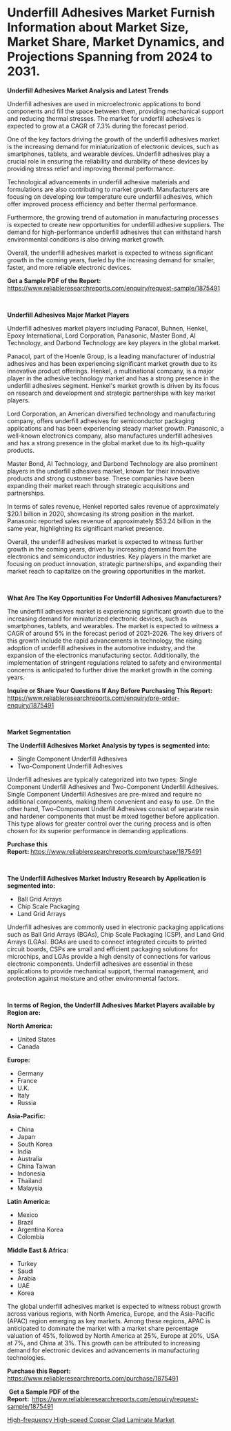<p><h1>Underfill Adhesives Market Furnish Information about Market Size, Market Share, Market Dynamics, and Projections Spanning from 2024 to 2031.</h1></p><p><strong>Underfill Adhesives Market Analysis and Latest Trends</strong></p>
<p><p>Underfill adhesives are used in microelectronic applications to bond components and fill the space between them, providing mechanical support and reducing thermal stresses. The market for underfill adhesives is expected to grow at a CAGR of 7.3% during the forecast period. </p><p>One of the key factors driving the growth of the underfill adhesives market is the increasing demand for miniaturization of electronic devices, such as smartphones, tablets, and wearable devices. Underfill adhesives play a crucial role in ensuring the reliability and durability of these devices by providing stress relief and improving thermal performance. </p><p>Technological advancements in underfill adhesive materials and formulations are also contributing to market growth. Manufacturers are focusing on developing low temperature cure underfill adhesives, which offer improved process efficiency and better thermal performance. </p><p>Furthermore, the growing trend of automation in manufacturing processes is expected to create new opportunities for underfill adhesive suppliers. The demand for high-performance underfill adhesives that can withstand harsh environmental conditions is also driving market growth. </p><p>Overall, the underfill adhesives market is expected to witness significant growth in the coming years, fueled by the increasing demand for smaller, faster, and more reliable electronic devices.</p></p>
<p><strong>Get a Sample PDF of the Report:&nbsp;</strong> <a href="https://www.reliableresearchreports.com/enquiry/request-sample/1875491">https://www.reliableresearchreports.com/enquiry/request-sample/1875491</a></p>
<p>&nbsp;</p>
<p><strong>Underfill Adhesives Major Market Players</strong></p>
<p><p>Underfill adhesives market players including Panacol, Buhnen, Henkel, Epoxy International, Lord Corporation, Panasonic, Master Bond, AI Technology, and Darbond Technology are key players in the global market.</p><p>Panacol, part of the Hoenle Group, is a leading manufacturer of industrial adhesives and has been experiencing significant market growth due to its innovative product offerings. Henkel, a multinational company, is a major player in the adhesive technology market and has a strong presence in the underfill adhesives segment. Henkel's market growth is driven by its focus on research and development and strategic partnerships with key market players.</p><p>Lord Corporation, an American diversified technology and manufacturing company, offers underfill adhesives for semiconductor packaging applications and has been experiencing steady market growth. Panasonic, a well-known electronics company, also manufactures underfill adhesives and has a strong presence in the global market due to its high-quality products.</p><p>Master Bond, AI Technology, and Darbond Technology are also prominent players in the underfill adhesives market, known for their innovative products and strong customer base. These companies have been expanding their market reach through strategic acquisitions and partnerships.</p><p>In terms of sales revenue, Henkel reported sales revenue of approximately $20.1 billion in 2020, showcasing its strong position in the market. Panasonic reported sales revenue of approximately $53.24 billion in the same year, highlighting its significant market presence.</p><p>Overall, the underfill adhesives market is expected to witness further growth in the coming years, driven by increasing demand from the electronics and semiconductor industries. Key players in the market are focusing on product innovation, strategic partnerships, and expanding their market reach to capitalize on the growing opportunities in the market.</p></p>
<p>&nbsp;</p>
<p><strong>What Are The Key Opportunities For Underfill Adhesives Manufacturers?</strong></p>
<p><p>The underfill adhesives market is experiencing significant growth due to the increasing demand for miniaturized electronic devices, such as smartphones, tablets, and wearables. The market is expected to witness a CAGR of around 5% in the forecast period of 2021-2026. The key drivers of this growth include the rapid advancements in technology, the rising adoption of underfill adhesives in the automotive industry, and the expansion of the electronics manufacturing sector. Additionally, the implementation of stringent regulations related to safety and environmental concerns is anticipated to further drive the market growth in the coming years.</p></p>
<p><strong>Inquire or Share Your Questions If Any Before Purchasing This Report:</strong> <a href="https://www.reliableresearchreports.com/enquiry/pre-order-enquiry/1875491">https://www.reliableresearchreports.com/enquiry/pre-order-enquiry/1875491</a></p>
<p>&nbsp;</p>
<p><strong>Market Segmentation</strong></p>
<p><strong>The Underfill Adhesives Market Analysis by types is segmented into:</strong></p>
<p><ul><li>Single Component Underfill Adhesives</li><li>Two-Component Underfill Adhesives</li></ul></p>
<p><p>Underfill adhesives are typically categorized into two types: Single Component Underfill Adhesives and Two-Component Underfill Adhesives. Single Component Underfill Adhesives are pre-mixed and require no additional components, making them convenient and easy to use. On the other hand, Two-Component Underfill Adhesives consist of separate resin and hardener components that must be mixed together before application. This type allows for greater control over the curing process and is often chosen for its superior performance in demanding applications.</p></p>
<p><strong>Purchase this Report:&nbsp;</strong><a href="https://www.reliableresearchreports.com/purchase/1875491">https://www.reliableresearchreports.com/purchase/1875491</a></p>
<p>&nbsp;</p>
<p><strong>The Underfill Adhesives Market Industry Research by Application is segmented into:</strong></p>
<p><ul><li>Ball Grid Arrays</li><li>Chip Scale Packaging</li><li>Land Grid Arrays</li></ul></p>
<p><p>Underfill adhesives are commonly used in electronic packaging applications such as Ball Grid Arrays (BGAs), Chip Scale Packaging (CSP), and Land Grid Arrays (LGAs). BGAs are used to connect integrated circuits to printed circuit boards, CSPs are small and efficient packaging solutions for microchips, and LGAs provide a high density of connections for various electronic components. Underfill adhesives are essential in these applications to provide mechanical support, thermal management, and protection against moisture and other environmental factors.</p></p>
<p>&nbsp;</p>
<p><strong>In terms of Region, the Underfill Adhesives Market Players available by Region are:</strong></p>
<p>
    <p> <strong> North America: </strong>
        <ul>
            <li>United States</li>
            <li>Canada</li>
        </ul>
        </p> 
    <p> <strong> Europe: </strong>
        <ul>
            <li>Germany</li>
            <li>France</li>
            <li>U.K.</li>
            <li>Italy</li>
            <li>Russia</li>
        </ul>
        </p> 
    <p> <strong> Asia-Pacific: </strong>
        <ul>
            <li>China</li>
            <li>Japan</li>
            <li>South Korea</li>
            <li>India</li>
            <li>Australia</li>
            <li>China Taiwan</li>
            <li>Indonesia</li>
            <li>Thailand</li>
            <li>Malaysia</li>
        </ul>
        </p> 
    <p> <strong> Latin America: </strong>
        <ul>
            <li>Mexico</li>
            <li>Brazil</li>
            <li>Argentina Korea</li>
            <li>Colombia</li>
        </ul>
        </p> 
    <p> <strong> Middle East & Africa: </strong>
        <ul>
            <li>Turkey</li>
            <li>Saudi</li>
            <li>Arabia</li>
            <li>UAE</li>
            <li>Korea</li>
        </ul>
    </p>
    </p>
<p><p>The global underfill adhesives market is expected to witness robust growth across various regions, with North America, Europe, and the Asia-Pacific (APAC) region emerging as key markets. Among these regions, APAC is anticipated to dominate the market with a market share percentage valuation of 45%, followed by North America at 25%, Europe at 20%, USA at 7%, and China at 3%. This growth can be attributed to increasing demand for electronic devices and advancements in manufacturing technologies.</p></p>
<p><strong>Purchase this Report: </strong><a href="https://www.reliableresearchreports.com/purchase/1875491">https://www.reliableresearchreports.com/purchase/1875491</a></p>
<p>&nbsp;<strong>Get a Sample PDF of the Report:&nbsp;&nbsp;</strong><a href="https://www.reliableresearchreports.com/enquiry/request-sample/1875491">https://www.reliableresearchreports.com/enquiry/request-sample/1875491</a></p>
<p><strong></strong></p>
<p><p><a href="https://forested-sushi-9b0.notion.site/High-frequency-High-speed-Copper-Clad-Laminate-Market-Challenges-Opportunities-and-Growth-Drivers-5168e501e5784346adbad6779ddd1b6a">High-frequency High-speed Copper Clad Laminate Market</a></p></p>